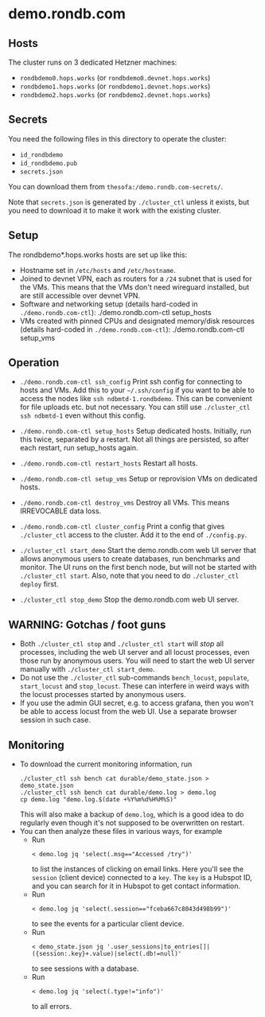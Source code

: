 # demo.rondb.com

## Hosts

The cluster runs on 3 dedicated Hetzner machines:

* `rondbdemo0.hops.works` (or `rondbdemo0.devnet.hops.works`)
* `rondbdemo1.hops.works` (or `rondbdemo1.devnet.hops.works`)
* `rondbdemo2.hops.works` (or `rondbdemo2.devnet.hops.works`)

## Secrets

You need the following files in this directory to operate the cluster:
* `id_rondbdemo`
* `id_rondbdemo.pub`
* `secrets.json`

You can download them from `thesofa:/demo.rondb.com-secrets/`.

Note that `secrets.json` is generated by `./cluster_ctl` unless it exists, but you need to download it to make it work with the existing cluster.

## Setup

The rondbdemo*.hops.works hosts are set up like this:

* Hostname set in `/etc/hosts` and `/etc/hostname`.
* Joined to devnet VPN, each as routers for a `/24` subnet that is used for the VMs.
  This means that the VMs don't need wireguard installed, but are still accessible over devnet VPN.
* Software and networking setup (details hard-coded in `./demo.rondb.com-ctl`):
  ./demo.rondb.com-ctl setup_hosts
* VMs created with pinned CPUs and designated memory/disk resources (details hard-coded in `./demo.rondb.com-ctl`):
  ./demo.rondb.com-ctl setup_vms

## Operation

* `./demo.rondb.com-ctl ssh_config`
    Print ssh config for connecting to hosts and VMs.
    Add this to your `~/.ssh/config` if you want to be able to access the nodes like `ssh ndbmtd-1.rondbdemo`.
    This can be convenient for file uploads etc. but not necessary.
    You can still use `./cluster_ctl ssh ndbmtd-1` even without this config.

* `./demo.rondb.com-ctl setup_hosts`
    Setup dedicated hosts.
    Initially, run this twice, separated by a restart.
    Not all things are persisted, so after each restart, run setup_hosts again.

* `./demo.rondb.com-ctl restart_hosts`
    Restart all hosts.

* `./demo.rondb.com-ctl setup_vms`
    Setup or reprovision VMs on dedicated hosts.

* `./demo.rondb.com-ctl destroy_vms`
    Destroy all VMs. This means IRREVOCABLE data loss.

* `./demo.rondb.com-ctl cluster_config`
    Print a config that gives `./cluster_ctl` access to the cluster. Add it to the end of `./config.py`.

* `./cluster_ctl start_demo`
    Start the demo.rondb.com web UI server that allows anonymous users to create databases, run benchmarks and monitor.
    The UI runs on the first bench node, but will not be started with `./cluster_ctl start`.
    Also, note that you need to do `./cluster_ctl deploy` first.

* `./cluster_ctl stop_demo`
    Stop the demo.rondb.com web UI server.

## **WARNING:** Gotchas / foot guns

* Both `./cluster_ctl stop` and `./cluster_ctl start` will *stop* all processes, including the web UI server and all locust processes, even those run by anonymous users.
  You will need to start the web UI server manually with `./cluster_ctl start_demo`.
* Do not use the `./cluster_ctl` sub-commands `bench_locust`, `populate`, `start_locust` and `stop_locust`.
  These can interfere in weird ways with the locust processes started by anonymous users.
* If you use the admin GUI secret, e.g. to access grafana, then you won't be able to access locust from the web UI.
  Use a separate browser session in such case.

## Monitoring

* To download the current monitoring information, run
  ```
  ./cluster_ctl ssh bench cat durable/demo_state.json > demo_state.json
  ./cluster_ctl ssh bench cat durable/demo.log > demo.log
  cp demo.log "demo.log.$(date +%Y%m%d%H%M%S)"
  ```
  This will also make a backup of `demo.log`, which is a good idea to do regularly even though it's not supposed to be overwritten on restart.
* You can then analyze these files in various ways, for example
  * Run
    ```
    < demo.log jq 'select(.msg=="Accessed /try")'
    ```
    to list the instances of clicking on email links.
    Here you'll see the `session` (client device) connected to a `key`.
    The `key` is a Hubspot ID, and you can search for it in Hubspot to get contact information.
  * Run
    ```
    < demo.log jq 'select(.session=="fceba667c8043d498b99")'
    ```
    to see the events for a particular client device.
  * Run
    ```
    < demo_state.json jq '.user_sessions|to_entries[]|({session:.key}+.value)|select(.db!=null)'
    ```
    to see sessions with a database.
  * Run
    ```
    < demo.log jq 'select(.type!="info")'
    ```
    to all errors.
